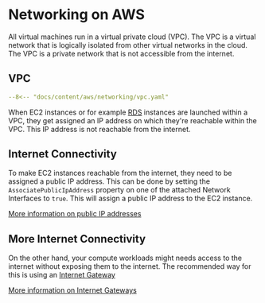 # Networking on AWS

All virtual machines run in a virtual private cloud (VPC). The VPC is a virtual network that is logically isolated from
other virtual networks in the cloud. The VPC is a private network that is not accessible from the internet.

## VPC

```yaml
--8<-- "docs/content/aws/networking/vpc.yaml"
```

When EC2 instances or for example [RDS](https://aws.amazon.com/rds/) instances are launched within a VPC, they get
assigned an IP address on which they're reachable within the VPC. This IP address is not reachable from the internet.

## Internet Connectivity

To make EC2 instances reachable from the internet, they need to be assigned a public IP address. This can be done by
setting the `AssociatePublicIpAddress` property on one of the attached Network Interfaces to `true`. This will assign
a public IP address to the EC2 instance.

[More information on public IP addresses](https://docs.aws.amazon.com/AWSEC2/latest/UserGuide/using-instance-addressing.html#concepts-public-addresses)

## More Internet Connectivity

On the other hand, your compute workloads might needs access to the internet without exposing them to the internet.
The recommended way for this is using
an [Internet Gateway](https://docs.aws.amazon.com/vpc/latest/userguide/VPC_Internet_Gateway.html)

[More information on Internet Gateways](https://docs.aws.amazon.com/AWSCloudFormation/latest/UserGuide/aws-resource-ec2-internetgateway.html)